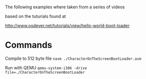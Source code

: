 The following examples where taken from a series of videos 

based on the tuturials found at 

http://www.osdever.net/tutorials/view/hello-world-boot-loader

Commands
========
Compile to 512 byte file
```nasm ./CharacterOnTheScreenBootLoader.asm```

Run with QEMU
```qemu-system-i386 -drive file=./CharacterOnTheScreenBootLoader```

